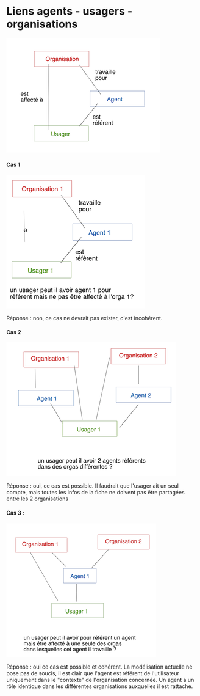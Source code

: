 # Liens agents - usagers - organisations

![](.gitbook/assets/lien-orga-agents.png)

#### Cas 1

![](.gitbook/assets/lien-orga-agents-usagers-cas-1.png)

Réponse : non, ce cas ne devrait pas exister, c'est incohérent.

#### Cas 2

![](.gitbook/assets/lien-orga-agents-usagers-cas-2.png)

Réponse : oui, ce cas est possible. Il faudrait que l'usager ait un seul compte, mais toutes les infos de la fiche ne doivent pas être partagées entre les 2 organisations

#### Cas 3 :

![](.gitbook/assets/lien-orga-agents-usagers-cas-3.png)

Réponse : oui ce cas est possible et cohérent. La modélisation actuelle ne pose pas de soucis, il est clair que l'agent est référent de l'utilisateur uniquement dans le "contexte" de l'organisation concernée. Un agent a un rôle identique dans les différentes organisations auxquelles il est rattaché.

